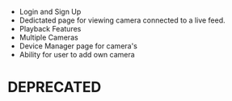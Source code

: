 - Login and Sign Up
- Dedictated page for viewing camera connected to a live feed.
- Playback Features
- Multiple Cameras
- Device Manager page for camera's
- Ability for user to add own camera
# DEPRECATED

